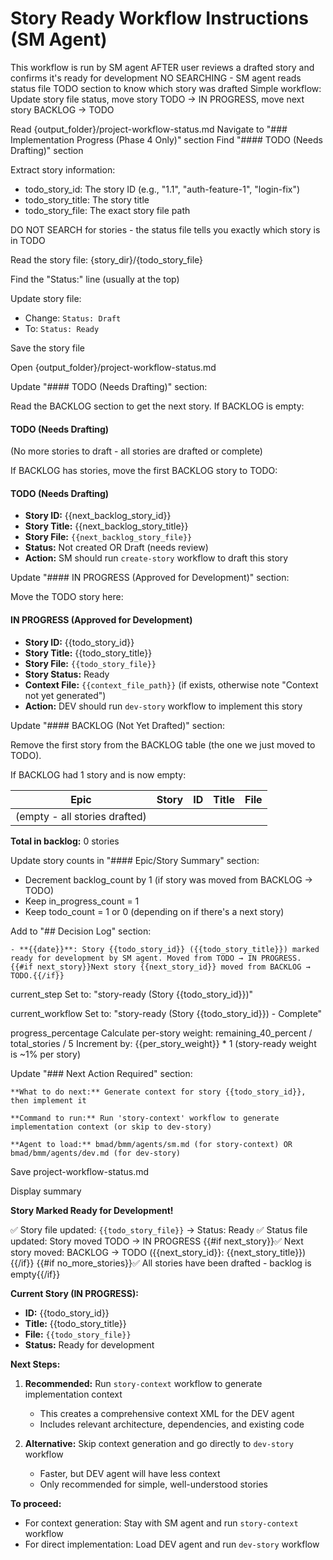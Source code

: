 # Story Ready Workflow Instructions (SM Agent)

<workflow>

<critical>This workflow is run by SM agent AFTER user reviews a drafted story and confirms it's ready for development</critical>
<critical>NO SEARCHING - SM agent reads status file TODO section to know which story was drafted</critical>
<critical>Simple workflow: Update story file status, move story TODO → IN PROGRESS, move next story BACKLOG → TODO</critical>

<step n="1" goal="Read status file and identify the TODO story">

<action>Read {output_folder}/project-workflow-status.md</action>
<action>Navigate to "### Implementation Progress (Phase 4 Only)" section</action>
<action>Find "#### TODO (Needs Drafting)" section</action>

<action>Extract story information:</action>

- todo_story_id: The story ID (e.g., "1.1", "auth-feature-1", "login-fix")
- todo_story_title: The story title
- todo_story_file: The exact story file path

<critical>DO NOT SEARCH for stories - the status file tells you exactly which story is in TODO</critical>

</step>

<step n="2" goal="Update the story file status">

<action>Read the story file: {story_dir}/{todo_story_file}</action>

<action>Find the "Status:" line (usually at the top)</action>

<action>Update story file:</action>

- Change: `Status: Draft`
- To: `Status: Ready`

<action>Save the story file</action>

</step>

<step n="3" goal="Move story from TODO → IN PROGRESS in status file">

<action>Open {output_folder}/project-workflow-status.md</action>

<action>Update "#### TODO (Needs Drafting)" section:</action>

Read the BACKLOG section to get the next story. If BACKLOG is empty:

#### TODO (Needs Drafting)

(No more stories to draft - all stories are drafted or complete)

If BACKLOG has stories, move the first BACKLOG story to TODO:

#### TODO (Needs Drafting)

- **Story ID:** {{next_backlog_story_id}}
- **Story Title:** {{next_backlog_story_title}}
- **Story File:** `{{next_backlog_story_file}}`
- **Status:** Not created OR Draft (needs review)
- **Action:** SM should run `create-story` workflow to draft this story

<action>Update "#### IN PROGRESS (Approved for Development)" section:</action>

Move the TODO story here:

#### IN PROGRESS (Approved for Development)

- **Story ID:** {{todo_story_id}}
- **Story Title:** {{todo_story_title}}
- **Story File:** `{{todo_story_file}}`
- **Story Status:** Ready
- **Context File:** `{{context_file_path}}` (if exists, otherwise note "Context not yet generated")
- **Action:** DEV should run `dev-story` workflow to implement this story

<action>Update "#### BACKLOG (Not Yet Drafted)" section:</action>

Remove the first story from the BACKLOG table (the one we just moved to TODO).

If BACKLOG had 1 story and is now empty:

| Epic                          | Story | ID  | Title | File |
| ----------------------------- | ----- | --- | ----- | ---- |
| (empty - all stories drafted) |       |     |       |      |

**Total in backlog:** 0 stories

<action>Update story counts in "#### Epic/Story Summary" section:</action>

- Decrement backlog_count by 1 (if story was moved from BACKLOG → TODO)
- Keep in_progress_count = 1
- Keep todo_count = 1 or 0 (depending on if there's a next story)

</step>

<step n="4" goal="Update Decision Log, Progress, and Next Action">

<action>Add to "## Decision Log" section:</action>

```
- **{{date}}**: Story {{todo_story_id}} ({{todo_story_title}}) marked ready for development by SM agent. Moved from TODO → IN PROGRESS. {{#if next_story}}Next story {{next_story_id}} moved from BACKLOG → TODO.{{/if}}
```

<template-output file="{{status_file_path}}">current_step</template-output>
<action>Set to: "story-ready (Story {{todo_story_id}})"</action>

<template-output file="{{status_file_path}}">current_workflow</template-output>
<action>Set to: "story-ready (Story {{todo_story_id}}) - Complete"</action>

<template-output file="{{status_file_path}}">progress_percentage</template-output>
<action>Calculate per-story weight: remaining_40_percent / total_stories / 5</action>
<action>Increment by: {{per_story_weight}} \* 1 (story-ready weight is ~1% per story)</action>

<action>Update "### Next Action Required" section:</action>

```
**What to do next:** Generate context for story {{todo_story_id}}, then implement it

**Command to run:** Run 'story-context' workflow to generate implementation context (or skip to dev-story)

**Agent to load:** bmad/bmm/agents/sm.md (for story-context) OR bmad/bmm/agents/dev.md (for dev-story)
```

<action>Save project-workflow-status.md</action>

</step>

<step n="5" goal="Confirm completion to user">

<action>Display summary</action>

**Story Marked Ready for Development!**

✅ Story file updated: `{{todo_story_file}}` → Status: Ready
✅ Status file updated: Story moved TODO → IN PROGRESS
{{#if next_story}}✅ Next story moved: BACKLOG → TODO ({{next_story_id}}: {{next_story_title}}){{/if}}
{{#if no_more_stories}}✅ All stories have been drafted - backlog is empty{{/if}}

**Current Story (IN PROGRESS):**

- **ID:** {{todo_story_id}}
- **Title:** {{todo_story_title}}
- **File:** `{{todo_story_file}}`
- **Status:** Ready for development

**Next Steps:**

1. **Recommended:** Run `story-context` workflow to generate implementation context
   - This creates a comprehensive context XML for the DEV agent
   - Includes relevant architecture, dependencies, and existing code

2. **Alternative:** Skip context generation and go directly to `dev-story` workflow
   - Faster, but DEV agent will have less context
   - Only recommended for simple, well-understood stories

**To proceed:**

- For context generation: Stay with SM agent and run `story-context` workflow
- For direct implementation: Load DEV agent and run `dev-story` workflow

</step>

</workflow>
